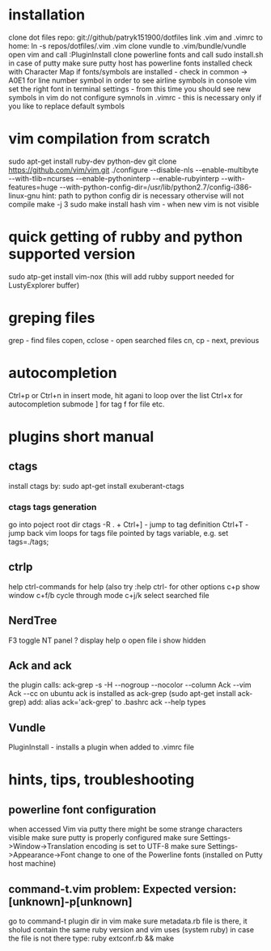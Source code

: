 # installation
clone dot files repo: git://github/patryk151900/dotfiles
link .vim and .vimrc to home: ln -s repos/dotfiles/.vim .vim
clone vundle to .vim/bundle/vundle
open vim and call :PluginInstall
clone powerline fonts and call sudo install.sh
in case of putty make sure putty host has powerline fonts installed
check with Character Map if fonts/symbols are installed - check in common -> A0E1 for line number symbol
in order to see airline symbols in console vim set the right font in terminal settings - from this time you should see new symbols in vim
do not configure symnols in .vimrc - this is necessary only if you like to replace default symbols

# vim compilation from scratch
sudo apt-get install ruby-dev python-dev
git clone https://github.com/vim/vim.git
./configure --disable-nls --enable-multibyte --with-tlib=ncurses --enable-pythoninterp --enable-rubyinterp --with-features=huge --with-python-config-dir=/usr/lib/python2.7/config-i386-linux-gnu
hint: path to python config dir is necessary othervise will not compile
make -j 3
sudo make install
hash vim						- when new vim is not visible

# quick getting of rubby and python supported version
sudo atp-get install vim-nox (this will add rubby support needed for LustyExplorer buffer)

# greping files
grep			- find files
copen, cclose	- open searched files
cn, cp			- next, previous

# autocompletion
Ctrl+p or Ctrl+n in insert mode, hit agani to loop over the list
Ctrl+x for autocompletion submode
	] for tag
	f for file
	etc.


# plugins short manual

## ctags
install ctags by: sudo apt-get install exuberant-ctags

### ctags tags generation
go into poject root dir
ctags -R .
<cursor on tag> + Ctrl+]		- jump to tag definition
Ctrl+T							- jump back
vim loops for tags file pointed by tags variable, e.g. set tags=./tags;

## ctrlp
help ctrl-commands	for help (also try :help ctrl-<TAB> for other options
c+p		show window
c+f/b	cycle through mode
c+j/k	select searched file

## NerdTree
F3	toggle NT panel
?	display help
o	open file
i	show hidden

## Ack and ack
the plugin calls: ack-grep -s -H --nogroup --nocolor --column <what comes after Ack>
Ack --vim <text>
Ack --cc <text>
on ubuntu ack is installed as ack-grep (sudo apt-get install ack-grep)
add: alias ack='ack-grep' to .bashrc
ack --help types

## Vundle
PluginInstall		- installs a plugin when added to .vimrc file

# hints, tips, troubleshooting

## powerline font configuration
when accessed Vim via putty there might be some strange characters visible
make sure putty is properly configured
make sure Settings->Window->Translation encoding is set to UTF-8
make sure Settings->Appearance->Font change to one of the Powerline fonts (installed on Putty host machine)

## command-t.vim problem: Expected version: [unknown]-p[unknown]
go to command-t plugin dir in vim
make sure metadata.rb file is there, it sholud contain the same ruby version and vim uses (system ruby)
in case the file is not there type:
ruby extconf.rb && make
